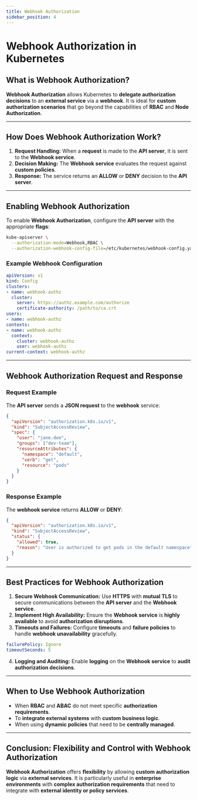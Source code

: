 ```yaml
---
title: Webhook Authorization
sidebar_position: 4
---
```


# Webhook Authorization in Kubernetes

## What is Webhook Authorization?

**Webhook Authorization** allows Kubernetes to **delegate authorization decisions** to an **external service** via a **webhook**. It is ideal for **custom authorization scenarios** that go beyond the capabilities of **RBAC** and **Node Authorization**.

---

## How Does Webhook Authorization Work?

1. **Request Handling:** When a **request** is made to the **API server**, it is sent to the **Webhook service**.
2. **Decision Making:** The **Webhook service** evaluates the request against **custom policies**.
3. **Response:** The service returns an **ALLOW** or **DENY** decision to the **API server**.

---

## Enabling Webhook Authorization

To enable **Webhook Authorization**, configure the **API server** with the appropriate **flags**:

```bash
kube-apiserver \
  --authorization-mode=Webhook,RBAC \
  --authorization-webhook-config-file=/etc/kubernetes/webhook-config.yaml
```

### Example Webhook Configuration

```yaml
apiVersion: v1
kind: Config
clusters:
- name: webhook-authz
  cluster:
    server: https://authz.example.com/authorize
    certificate-authority: /path/to/ca.crt
users:
- name: webhook-authz
contexts:
- name: webhook-authz
  context:
    cluster: webhook-authz
    user: webhook-authz
current-context: webhook-authz
```

---

## Webhook Authorization Request and Response

### Request Example

The **API server** sends a **JSON request** to the **webhook** service:

```json
{
  "apiVersion": "authorization.k8s.io/v1",
  "kind": "SubjectAccessReview",
  "spec": {
    "user": "jane.doe",
    "groups": ["dev-team"],
    "resourceAttributes": {
      "namespace": "default",
      "verb": "get",
      "resource": "pods"
    }
  }
}
```

### Response Example

The **webhook service** returns **ALLOW** or **DENY**:

```json
{
  "apiVersion": "authorization.k8s.io/v1",
  "kind": "SubjectAccessReview",
  "status": {
    "allowed": true,
    "reason": "User is authorized to get pods in the default namespace"
  }
}
```

---

## Best Practices for Webhook Authorization

1. **Secure Webhook Communication:**
   Use **HTTPS** with **mutual TLS** to secure communications between the **API server** and the **Webhook service**.<br/>
2. **Implement High Availability:**
   Ensure the **Webhook service** is **highly available** to avoid **authorization disruptions**.<br/>
3. **Timeouts and Failures:**
   Configure **timeouts** and **failure policies** to handle **webhook unavailability** gracefully.<br/>

```yaml
failurePolicy: Ignore
timeoutSeconds: 5
```

4. **Logging and Auditing:**
   Enable **logging** on the **Webhook service** to **audit authorization decisions**.<br/>

---

## When to Use Webhook Authorization

- When **RBAC** and **ABAC** do not meet specific **authorization requirements**.<br/>
- To **integrate external systems** with **custom business logic**.<br/>
- When using **dynamic policies** that need to be **centrally managed**.<br/>

---

## Conclusion: Flexibility and Control with Webhook Authorization

**Webhook Authorization** offers **flexibility** by allowing **custom authorization logic** via **external services**. It is particularly useful in **enterprise environments** with **complex authorization requirements** that need to integrate with **external identity or policy services**.
